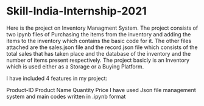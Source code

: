 # Skill-India-Internship-2021

Here is the project on Inventory Managment System. The project consists of two ipynb files of Purchasing the items from the inventory and adding the items to the inventory which contains the basic code for it. The other files attached are the sales.json file and the record.json file which consists of the total sales that has taken place and the database of the inventory and the number of items present respectively. The project basicly is an Inventory which is used either as a Storage or a Buying Platform.

I have included 4 features in my project:

Product-ID
Product Name
Quantity
Price
I have used Json file management system and main codes written in .ipynb format
